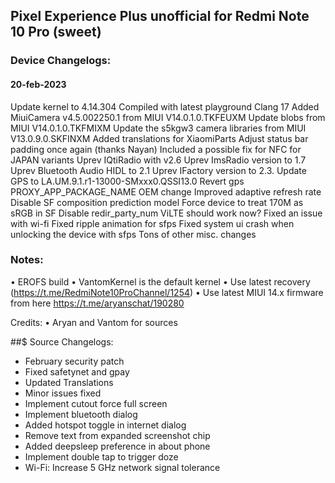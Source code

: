 ## Pixel Experience Plus unofficial for Redmi Note 10 Pro (sweet)

### Device Changelogs:

#### 20-feb-2023
Update kernel to 4.14.304
Compiled with latest playground Clang 17
Added MiuiCamera v4.5.002250.1 from MIUI V14.0.1.0.TKFEUXM
Update blobs from MIUI V14.0.1.0.TKFMIXM
Update the s5kgw3 camera libraries from MIUI V13.0.9.0.SKFINXM
Added translations for XiaomiParts
Adjust status bar padding once again (thanks Nayan)
Included a possible fix for NFC for JAPAN variants
Uprev IQtiRadio with v2.6
Uprev ImsRadio version to 1.7
Uprev Bluetooth Audio HIDL to 2.1
Uprev IFactory version to 2.3.
Update GPS to LA.UM.9.1.r1-13000-SMxxx0.QSSI13.0
Revert gps PROXY_APP_PACKAGE_NAME OEM change
Improved adaptive refresh rate
Disable SF composition prediction model
Force device to treat 170M as sRGB in SF
Disable redir_party_num
ViLTE should work now?
Fixed an issue with wi-fi
Fixed ripple animation for sfps
Fixed system ui crash when unlocking the device with sfps
Tons of other misc. changes


### Notes:
• EROFS build
• VantomKernel is the default kernel
• Use latest recovery (https://t.me/RedmiNote10ProChannel/1254) 
• Use latest MIUI 14.x firmware from here https://t.me/aryanschat/190280

Credits:
• Aryan and Vantom for sources

##$ Source Changelogs:
- February security patch
- Fixed safetynet and gpay
- Updated Translations
- Minor issues fixed
- Implement cutout force full screen
- Implement bluetooth dialog
- Added hotspot toggle in internet dialog
- Remove text from expanded screenshot chip
- Added deepsleep preference in about phone
- Implement double tap to trigger doze
- Wi-Fi: Increase 5 GHz network signal tolerance
